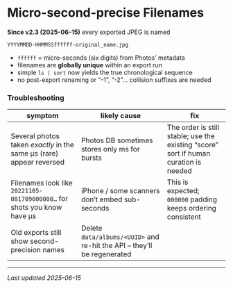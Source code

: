 # Micro-second-precise Filenames

**Since v2.3 (2025-06-15)** every exported JPEG is named

```
YYYYMMDD-HHMMSSffffff-original_name.jpg
```

- `ffffff` = micro-seconds (six digits) from Photos’ metadata
- filenames are **globally unique** within an export run
- simple `ls | sort` now yields the true chronological sequence
- no post-export renaming or “-1”, “-2”… collision suffixes are needed

### Troubleshooting

| symptom                                                                 | likely cause                                                            | fix                                                                                  |
| ----------------------------------------------------------------------- | ----------------------------------------------------------------------- | ------------------------------------------------------------------------------------ |
| Several photos taken _exactly_ in the same µs (rare) appear reversed    | Photos DB sometimes stores only ms for bursts                           | The order is still stable; use the existing “score” sort if human curation is needed |
| Filenames look like `20221105-081709000000…` for shots you know have µs | iPhone / some scanners don’t embed sub-seconds                          | This is expected; `000000` padding keeps ordering consistent                         |
| Old exports still show second-precision names                           | Delete `data/albums/<UUID>` and re-hit the API – they’ll be regenerated |

---

_Last updated 2025-06-15_
